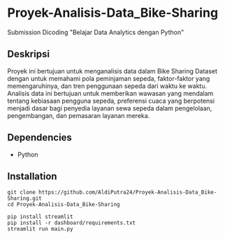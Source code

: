 # Proyek-Analisis-Data_Bike-Sharing
Submission Dicoding "Belajar Data Analytics dengan Python"

## Deskripsi

Proyek ini bertujuan untuk menganalisis data dalam Bike Sharing Dataset dengan untuk memahami pola peminjaman sepeda, faktor-faktor yang memengaruhinya, dan tren penggunaan sepeda dari waktu ke waktu. Analisis data ini bertujuan untuk memberikan wawasan yang mendalam tentang kebiasaan pengguna sepeda, preferensi cuaca yang berpotensi menjadi dasar bagi penyedia layanan sewa sepeda dalam pengelolaan, pengembangan, dan pemasaran layanan mereka.

## Dependencies

- Python


## Installation
   ```shell
   git clone https://github.com/AldiPutra24/Proyek-Analisis-Data_Bike-Sharing.git
   cd Proyek-Analisis-Data_Bike-Sharing
   ```
   ```shell
   pip install streamlit
   pip install -r dashboard/requirements.txt
   streamlit run main.py
   ```
